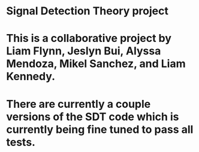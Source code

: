 # Signal Detection Theory project
# This is a collaborative project by Liam Flynn, Jeslyn Bui, Alyssa Mendoza, Mikel Sanchez, and Liam Kennedy.
# There are currently a couple versions of the SDT code which is currently being fine tuned to pass all tests.
# 

